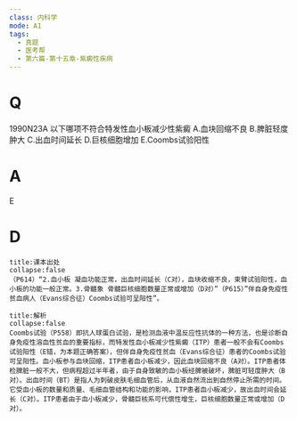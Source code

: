 ```yaml
---
class: 内科学
mode: A1
tags:
  - 真题
  - 医考帮
  - 第六篇-第十五章-紫癜性疾病
---
```


# Q
1990N23A 以下哪项不符合特发性血小板减少性紫癜
A.血块回缩不良
B.脾脏轻度肿大
C.出血时间延长
D.巨核细胞增加
E.Coombs试验阳性

# A
E
# D
```ad-note
title:课本出处
collapse:false
（P614）“2.血小板 凝血功能正常，出血时间延长（C对），血块收缩不良，束臂试验阳性，血小板的功能一般正常。3.骨髓象 骨髓巨核细胞数量正常或增加（D对）”（P615）”伴自身免疫性贫血病人（Evans综合征）Coombs试验可呈阳性”。
```

```ad-summary
title:解析
collapse:false
Coombs试验（P558）即抗人球蛋白试验，是检测血液中温反应性抗体的一种方法，也是诊断自身免疫性溶血性贫血的重要指标，而特发性血小板减少性紫癜（ITP）患者一般不会有Coombs试验阳性（E错，为本题正确答案），但伴自身免疫性贫血（Evans综合征）患者的Coombs试验可呈阳性。血小板参与血块回缩，ITP患者血小板减少，因此血块回缩不良（A对）。ITP患者体检脾脏一般不大，但病程超过半年者，由于自身致敏的血小板经脾被破坏，脾脏可轻度肿大（B对）。出血时间（BT）是指人为刺破皮肤毛细血管后，从血液自然流出到自然停止所需的时间。它受血小板的数量和质量、毛细血管结构和功能的影响，ITP患者血小板减少，故出血时间会延长（C对）。ITP患者由于血小板减少，骨髓巨核系可代偿性增生，巨核细胞数量正常或增加（D对）。
```


